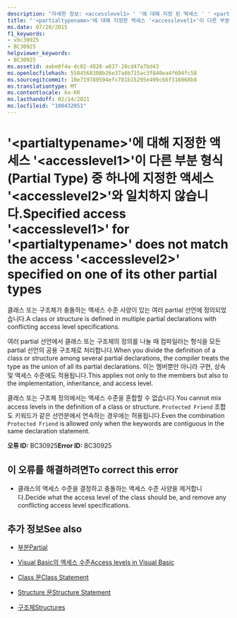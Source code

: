 ```yaml
---
description: "자세한 정보: <accesslevel1> ' '에 대해 지정 된 액세스 ' ' <partialtypename> 이 (가) <accesslevel2> 다른 부분 형식 중 하나에 지정 된 ' ' 액세스와 일치 하지 않습니다."
title: "'<partialtypename>'에 대해 지정한 액세스 '<accesslevel1>'이 다른 부분 형식(Partial Type) 중 하나에 지정한 액세스 '<accesslevel2>'와 일치하지 않습니다."
ms.date: 07/20/2015
f1_keywords:
- vbc30925
- BC30925
helpviewer_keywords:
- BC30925
ms.assetid: aabe0f4a-dc02-4828-a837-20cd47a7bd43
ms.openlocfilehash: 5584568308b26e37a6b715ac3f840ea4f604fc58
ms.sourcegitcommit: 10e719780594efc781b15295e499c66f316068b8
ms.translationtype: MT
ms.contentlocale: ko-KR
ms.lasthandoff: 02/14/2021
ms.locfileid: "100432051"
---
```

# <a name="specified-access-accesslevel1-for-partialtypename-does-not-match-the-access-accesslevel2-specified-on-one-of-its-other-partial-types"></a><span data-ttu-id="78768-103">'\<partialtypename>'에 대해 지정한 액세스 '\<accesslevel1>'이 다른 부분 형식(Partial Type) 중 하나에 지정한 액세스 '\<accesslevel2>'와 일치하지 않습니다.</span><span class="sxs-lookup"><span data-stu-id="78768-103">Specified access '\<accesslevel1>' for '\<partialtypename>' does not match the access '\<accesslevel2>' specified on one of its other partial types</span></span>

<span data-ttu-id="78768-104">클래스 또는 구조체가 충돌하는 액세스 수준 사양이 있는 여러 partial 선언에 정의되었습니다.</span><span class="sxs-lookup"><span data-stu-id="78768-104">A class or structure is defined in multiple partial declarations with conflicting access level specifications.</span></span>  
  
 <span data-ttu-id="78768-105">여러 partial 선언에서 클래스 또는 구조체의 정의를 나눌 때 컴파일러는 형식을 모든 partial 선언의 공용 구조체로 처리합니다.</span><span class="sxs-lookup"><span data-stu-id="78768-105">When you divide the definition of a class or structure among several partial declarations, the compiler treats the type as the union of all its partial declarations.</span></span> <span data-ttu-id="78768-106">이는 멤버뿐만 아니라 구현, 상속 및 액세스 수준에도 적용됩니다.</span><span class="sxs-lookup"><span data-stu-id="78768-106">This applies not only to the members but also to the implementation, inheritance, and access level.</span></span>  
  
 <span data-ttu-id="78768-107">클래스 또는 구조체 정의에서는 액세스 수준을 혼합할 수 없습니다.</span><span class="sxs-lookup"><span data-stu-id="78768-107">You cannot mix access levels in the definition of a class or structure.</span></span> <span data-ttu-id="78768-108">`Protected Friend` 조합도 키워드가 같은 선언문에서 연속하는 경우에는 허용됩니다.</span><span class="sxs-lookup"><span data-stu-id="78768-108">Even the combination `Protected Friend` is allowed only when the keywords are contiguous in the same declaration statement.</span></span>  
  
 <span data-ttu-id="78768-109">**오류 ID:** BC30925</span><span class="sxs-lookup"><span data-stu-id="78768-109">**Error ID:** BC30925</span></span>  
  
## <a name="to-correct-this-error"></a><span data-ttu-id="78768-110">이 오류를 해결하려면</span><span class="sxs-lookup"><span data-stu-id="78768-110">To correct this error</span></span>  
  
- <span data-ttu-id="78768-111">클래스의 액세스 수준을 결정하고 충돌하는 액세스 수준 사양을 제거합니다.</span><span class="sxs-lookup"><span data-stu-id="78768-111">Decide what the access level of the class should be, and remove any conflicting access level specifications.</span></span>  
  
## <a name="see-also"></a><span data-ttu-id="78768-112">추가 정보</span><span class="sxs-lookup"><span data-stu-id="78768-112">See also</span></span>

- [<span data-ttu-id="78768-113">부분</span><span class="sxs-lookup"><span data-stu-id="78768-113">Partial</span></span>](../language-reference/modifiers/partial.md)
- [<span data-ttu-id="78768-114">Visual Basic의 액세스 수준</span><span class="sxs-lookup"><span data-stu-id="78768-114">Access levels in Visual Basic</span></span>](../programming-guide/language-features/declared-elements/access-levels.md)
- [<span data-ttu-id="78768-115">Class 문</span><span class="sxs-lookup"><span data-stu-id="78768-115">Class Statement</span></span>](../language-reference/statements/class-statement.md)
- [<span data-ttu-id="78768-116">Structure 문</span><span class="sxs-lookup"><span data-stu-id="78768-116">Structure Statement</span></span>](../language-reference/statements/structure-statement.md)

- [<span data-ttu-id="78768-117">구조체</span><span class="sxs-lookup"><span data-stu-id="78768-117">Structures</span></span>](../programming-guide/language-features/data-types/structures.md)
